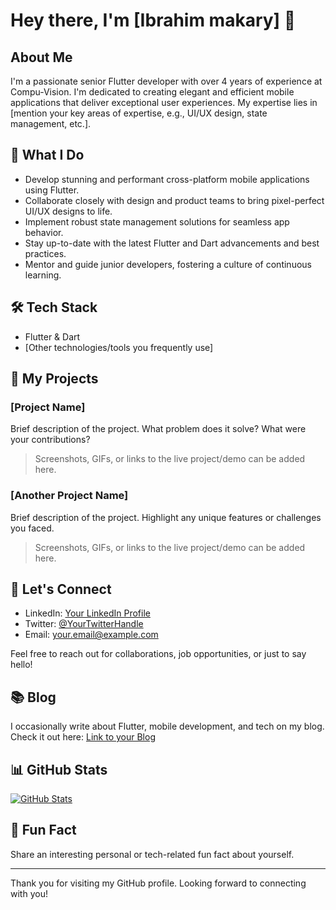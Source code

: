 # Hey there, I'm [Ibrahim makary] 👋

## About Me

I'm a passionate senior Flutter developer with over 4 years of experience at Compu-Vision. I'm dedicated to creating elegant and efficient mobile applications that deliver exceptional user experiences. My expertise lies in [mention your key areas of expertise, e.g., UI/UX design, state management, etc.].

## 🚀 What I Do

- Develop stunning and performant cross-platform mobile applications using Flutter.
- Collaborate closely with design and product teams to bring pixel-perfect UI/UX designs to life.
- Implement robust state management solutions for seamless app behavior.
- Stay up-to-date with the latest Flutter and Dart advancements and best practices.
- Mentor and guide junior developers, fostering a culture of continuous learning.

## 🛠️ Tech Stack

- Flutter & Dart
- [Other technologies/tools you frequently use]

## 📂 My Projects

### [Project Name]

Brief description of the project. What problem does it solve? What were your contributions?

> Screenshots, GIFs, or links to the live project/demo can be added here.

### [Another Project Name]

Brief description of the project. Highlight any unique features or challenges you faced.

> Screenshots, GIFs, or links to the live project/demo can be added here.

## 💬 Let's Connect

- LinkedIn: [Your LinkedIn Profile](https://www.linkedin.com/in/yourusername/)
- Twitter: [@YourTwitterHandle](https://twitter.com/yourusername)
- Email: [your.email@example.com](mailto:your.email@example.com)

Feel free to reach out for collaborations, job opportunities, or just to say hello!

## 📚 Blog

I occasionally write about Flutter, mobile development, and tech on my blog. Check it out here: [Link to your Blog](https://yourblog.com)

## 📊 GitHub Stats

[![GitHub Stats](https://github-readme-stats.vercel.app/api?username=yourusername&count_private=true&show_icons=true&theme=dark)](https://github.com/yourusername)

## 🎵 Fun Fact

Share an interesting personal or tech-related fun fact about yourself.

---

Thank you for visiting my GitHub profile. Looking forward to connecting with you!
